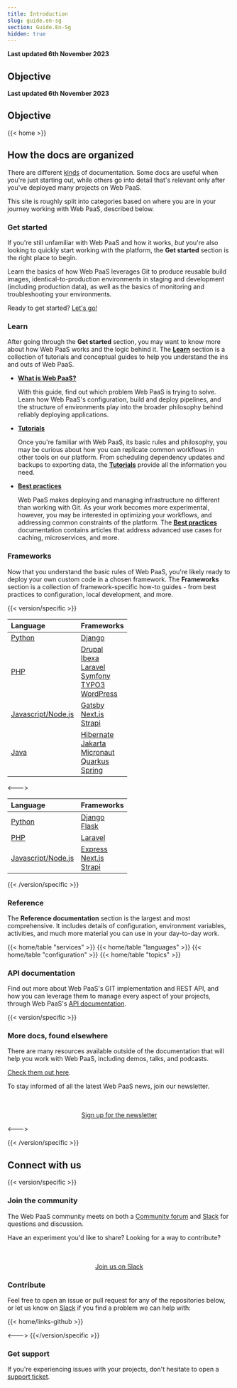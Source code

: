 ```yaml
---
title: Introduction
slug: guide.en-sg
section: Guide.En-Sg
hidden: true
---
```


**Last updated 6th November 2023**



## Objective  

**Last updated 6th November 2023**



## Objective  

{{< home >}}

## How the docs are organized

There are different [kinds](https://documentation.divio.com/) of documentation.
Some docs are useful when you're just starting out, 
while others go into detail that's relevant only after you've deployed many projects on Web PaaS.

This site is roughly split into categories based on where you are in your journey working with Web PaaS, described below.

### Get started

If you're still unfamiliar with Web PaaS and how it works, _but_ you're also looking to quickly start working with the platform, the **Get started** section is the right place to begin.

Learn the basics of how Web PaaS leverages Git to produce reusable build images, identical-to-production environments in staging and development (including production data), as well as the basics of monitoring and troubleshooting your environments. 

Ready to get started? [Let's go!](/get-started/)

### Learn

After going through the **Get started** section, you may want to know more about how Web PaaS works and the logic behind it. The **[Learn](../../../../../../../../learn)** section is a collection of tutorials and conceptual guides to help you understand the ins and outs of Web PaaS.

- [**What is Web PaaS?**](../../../../../../../learn-overview)



    With this guide, find out which problem Web PaaS is trying to solve.
    Learn how Web PaaS's configuration, build and deploy pipelines, and the structure of environments play into the broader philosophy behind reliably deploying applications.

- [**Tutorials**](../../../../../../../learn-tutorials)



    Once you're familiar with Web PaaS, its basic rules and philosophy, you may be curious about how you can replicate common workflows in other tools on our platform. 
    From scheduling dependency updates and backups to exporting data, the [**Tutorials**](../../../../../../../learn-tutorials) provide all the information you need.

- [**Best practices**](../../../../../../../learn-bestpractices)



    Web PaaS makes deploying and managing infrastructure no different than working with Git.
    As your work becomes more experimental, however, you may be interested in optimizing your workflows, and addressing common constraints of the platform. 
    The [**Best practices**](../../../../../../../learn-bestpractices) documentation contains articles that address advanced use cases for caching, microservices, and more.

### Frameworks

Now that you understand the basic rules of Web PaaS, you're likely ready to deploy your own custom code in a chosen framework. 
The **Frameworks** section is a collection of framework-specific how-to guides - from best practices to configuration, local development, and more.

{{< version/specific >}}

| Language              | Frameworks |
| :----------------     | :------  |
| [Python](../../../../../../../languages-python)                |   [Django](../../../../../../../guides-django)  |
| [PHP](../../../../../../../languages-php)                      |   [Drupal](../../../../../../../guides-drupal)<br/>[Ibexa](../../../../../../../guides-ibexa)<br/>[Laravel](../../../../../../../guides-laravel)<br/>[Symfony](../../../../../../../guides-symfony)<br/>[TYPO3](../../../../../../../guides-typo3)<br/>[WordPress](../../../../../../../guides-wordpress)   |
| [Javascript/Node.js](../../../../../../../languages-nodejs)     |  [Gatsby](../../../../../../../guides-gatsby)<br/>[Next.js](../../../../../../../guides-nextjs)<br/>[Strapi](../../../../../../../guides-strapi)  |
| [Java](../../../../../../../languages-java)                  |  [Hibernate](../../../../../../../guides-hibernate)<br/>[Jakarta](../../../../../../../guides-jakarta)<br/>[Micronaut](../../../../../../../guides-micronaut)<br/>[Quarkus](../../../../../../../guides-quarkus)<br/>[Spring](../../../../../../../guides-spring)  |

<--->

| Language              | Frameworks |
| :----------------     | :------  |
| [Python](../../../../../../../languages-python)                |   [Django](../../../../../../../get-started-django)<br/>[Flask](../../../../../../../get-started-flask)  |
| [PHP](../../../../../../../languages-php)                      |   [Laravel](../../../../../../../get-started-laravel)   |
| [Javascript/Node.js](../../../../../../../languages-nodejs)     |  [Express](../../../../../../../get-started-express)<br/>[Next.js](../../../../../../../get-started-nextjs)<br/>[Strapi](../../../../../../../get-started-strapi)  |

{{< /version/specific >}}

### Reference

The **Reference documentation** section is the largest and most comprehensive. 
It includes details of configuration, environment variables, activities, and much more material you can use in your day-to-day work.

{{< home/table "services" >}}
{{< home/table "languages" >}}
{{< home/table "configuration" >}}
{{< home/table "topics" >}}

### API documentation

Find out more about Web PaaS's GIT implementation and REST API, and how you can leverage them to manage every aspect of your projects, through Web PaaS's [API documentation](https://api.platform.sh/docs/).

{{< version/specific >}}

<!-- For now, most of these links are only relevant to Web PaaS -->
### More docs, found elsewhere

There are many resources available outside of the documentation that will help you work with Web PaaS, including demos, talks, and podcasts. 

[Check them out here](../../../../../../../learn-resources).

To stay informed of all the latest Web PaaS news, join our newsletter.

<div style="margin-top: 3rem; text-align: center;">
    <a class="start-cta font-semibold text-sm xl:text-base px-4 py-2 bg-skye rounded text-white hover:bg-skye-dark focus:bg-skye-dark"
    href="https://platform.sh/preferences/" rel="noopener">Sign up for the newsletter</a>
</div>

<--->

<!-- TBD: white-label version when available -->

{{< /version/specific >}}


## Connect with us

{{< version/specific >}}
### Join the community

The Web PaaS community meets on both a [Community forum](https://community.platform.sh) and [Slack](https://chat.platform.sh) for questions and discussion.

Have an experiment you'd like to share?
Looking for a way to contribute?

<div style="margin-top: 3rem; text-align: center;">
    <a class="start-cta font-semibold text-sm xl:text-base px-4 py-2 bg-skye rounded text-white hover:bg-skye-dark focus:bg-skye-dark"
    href="https://chat.platform.sh" rel="noopener">Join us on Slack</a>
</div>

### Contribute
Feel free to open an issue or pull request for any of the repositories below, or let us know on [Slack](https://chat.platform.sh) if you find a problem we can help with:

{{< home/links-github >}}

<--->
{{</version/specific >}}

### Get support

If you're experiencing issues with your projects, don't hesitate to open a [support ticket](/learn/overview/get-support).
